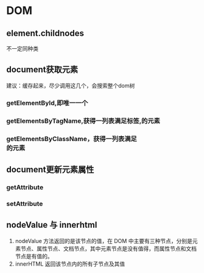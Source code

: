 # DOM
## element.childnodes
不一定同种类

## document获取元素
建议：缓存起来，尽少调用这几个，会搜索整个dom树
### getElementById,即唯一一个<div id=xxx>
### getElementsByTagName,获得一列表满足标签<aa>,<bb>的元素
### getElementsByClassName，获得一列表满足<div class=xxx>的元素

## document更新元素属性
### getAttribute 
### setAttribute

## nodeValue 与 innerhtml
1. nodeValue 方法返回的是该节点的值，在 DOM 中主要有三种节点，分别是元素节点、属性节点、文档节点，其中元素节点是没有值得，而属性节点和文档节点是有值的。
2. innerHTML 返回该节点内的所有子节点及其值

